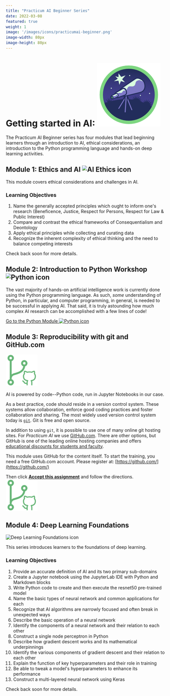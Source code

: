 ```yaml
---
title: "Practicum AI Beginner Series"
date: 2022-03-08
featured: true
weight: 1
image: '/images/icons/practicumai-beginner.png'
image-width: 80px
image-height: 80px
---
```


# Getting started in AI: ![Practicum AI Beginner Series Icon](/images/icons/practicumai-beginner.png) 

The Practicum AI Beginner series has four modules that lead beginning learners through an introduction to AI, ethical considerations, an introduction to the Python programming language and hands-on deep learning activities.

## Module 1: Ethics and AI ![AI Ethics icon](/images/icons/noun_ethics_green.svg)

This module covers ethical considerations and challenges in AI.

### Learning Objectives

1. Name the generally accepted principles which ought to inform one's research (Beneficence, Justice, Respect for Persons, Respect for Law & Public Interest)
1. Compare and contrast the ethical frameworks of Consequentialism and Deontology
1. Apply ethical principles while collecting and curating data
1. Recognize the inherent complexity of ethical thinking and the need to balance competing interests

Check back soon for more details.

## Module 2: Introduction to Python Workshop ![Python icon](/images/icons/noun_Python_green.svg)

The vast majority of hands-on artificial intelligence work is currently done using the Python programming language. As such, *some* understanding of Python, in particular, and computer programming, in general, is needed to be successful in applying AI. That said, it is truly astounding how much complex AI research can be accomplished with a few lines of code!

[Go to the Python Module ![Python icon](/images/icons/noun_Python_green.svg)](https://github.com/PracticumAI/python)

## Module 3: Reproducibility with git and GitHub.com

![git_github icon](/images/icons/git_github.png)

AI is powered by code--Python code, run in Jupyter Notebooks in our case.

As a best practice, code should reside in a version control system. These systems allow collaboration, enforce good coding practices and foster collaboration and sharing. The most widely used version control system today is [`git`](http://git-scm.com/). Git is free and open source.

In addition to using `git`, it is possible to use one of many online git hosting sites. For *Practicum AI* we use [GitHub.com](https://github.com/). There are other options, but GitHub is one of the leading online hosting companies and offers [educational discounts for students and faculty](https://education.github.com/).

This module uses GitHub for the content itself. To start the training, you need a free GitHub.com account. Please register at: [https://github.com/](https://github.com/)

Then click [**Accept this assignment**](https://classroom.github.com/a/l2VposaG) and follow the directions. [![git_github icon](/images/icons/git_github.png)](https://classroom.github.com/a/l2VposaG)

## Module 4: Deep Learning Foundations 
![Deep Learning Foundations icon](/images/icons/noun_DeepLearning_green.svg)

This  series introduces learners to the foundations of deep learning.

### Learning Objectives

1. Provide an accurate definition of AI and its two primary sub-domains
1. Create a Jupyter notebook using the JupyterLab IDE with Python and Markdown blocks
1. Write Python code to create and then execute the resnet50 pre-trained model
1. Name the basic types of neural network and common applications for each
1. Recognize that AI algorithms are narrowly focused and often break in unexpected ways
1. Describe the basic operation of a neural network
1. Identify the components of a neural network and their relation to each other
1. Construct a single node perceptron in Python
1. Describe how gradient descent works and its mathematical underpinnings
1. Identify the various components of gradient descent and their relation to each other
1. Explain the function of key hyperparameters and their role in training
1. Be able to tweak a model's hyperparameters to enhance its performance
1. Construct a multi-layered neural network using Keras

Check back soon for more details.
